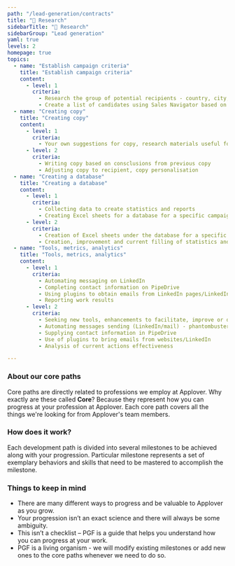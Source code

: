 ```yaml
---
path: "/lead-generation/contracts"
title: "🔎 Research"
sidebarTitle: "🔎 Research"
sidebarGroup: "Lead generation"
yaml: true
levels: 2
homepage: true
topics:
  - name: "Establish campaign criteria"
    title: "Establish campaign criteria"
    content:
      - level: 1
        criteria:
          - Research the group of potential recipients - country, city, industry, position of the decision maker
          - Create a list of candidates using Sales Navigator based on established criteria
  - name: "Creating copy"
    title: "Creating copy"
    content:
      - level: 1
        criteria:
          - Your own suggestions for copy, research materials useful for copy
      - level: 2
        criteria:
          - Writing copy based on consclusions from previous copy
          - Adjusting copy to recipient, copy personalisation
  - name: "Creating a database"
    title: "Creating a database"
    content:
      - level: 1
        criteria:
          - Collecting data to create statistics and reports
          - Creating Excel sheets for a database for a specific campaign on LinkedIn
      - level: 2
        criteria:
          - Creation of Excel sheets under the database for a specific campaign (LinkedIn and mailing)
          - Creation, improvement and current filling of statistics and reports
  - name: "Tools, metrics, analytics"
    title: "Tools, metrics, analytics"
    content:
      - level: 1
        criteria:
          - Automating messaging on LinkedIn
          - Completing contact information on PipeDrive
          - Using plugins to obtain emails from LinkedIn pages/LinkedIn
          - Reporting work results
      - level: 2
        criteria:
          - Seeking new tools, enhancements to facilitate, improve or develop the process
          - Automating messages sending (LinkedIn/mail) - phantombuster, hubspot, woodpecker
          - Supplying contact information in PipeDrive
          - Use of plugins to bring emails from websites/LinkedIn
          - Analysis of current actions effectiveness

---
```

### About our core paths
Core paths are directly related to professions we employ at Applover. Why exactly are these called **Core**? Because they represent how you can progress at your profession at Applover. Each core path covers all the things we're looking for from Applover's team members.

### How does it work?
Each development path is divided into several milestones to be achieved along with your progression. Particular milestone represents a set of exemplary behaviors and skills that need to be mastered to accomplish the milestone.

### Things to keep in mind
- There are many different ways to progress and be valuable to Applover as you grow.
- Your progression isn’t an exact science and there will always be some ambiguity.
- This isn’t a checklist – PGF is a guide that helps you understand how you can progress at your work.
- PGF is a living organism - we will modify existing milestones or add new ones to the core paths whenever we need to do so.
